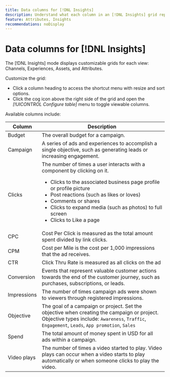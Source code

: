 ```yaml
---
title: Data columns for [!DNL Insights]
description: Understand what each column in an [!DNL Insights] grid represents.
feature: Attributes, Insights
recommendations: noDisplay
---
```


# Data columns for [!DNL Insights]

The [!DNL Insights] mode displays customizable grids for each view: Channels, Experiences, Assets, and Attributes.

Customize the grid:

- Click a column heading to access the shortcut menu with resize and sort options.
- Click the cog icon above the right side of the grid and open the _[!UICONTROL Configure table]_ menu to toggle viewable columns.

Available columns include:

| Column      | Description  |
| ----------- | ------------ |
| Budget      | The overall budget for a campaign. |
| Campaign    | A series of ads and experiences to accomplish a single objective, such as generating leads or increasing engagement. |
| Clicks      | The number of times a user interacts with a component by clicking on it.<ul><li>Clicks to the associated business page profile or profile picture</li><li>Post reactions (such as likes or loves)</li><li>Comments or shares</li><li>Clicks to expand media (such as photos) to full screen</li><li>Clicks to Like a page</li></ul> |
| CPC         | Cost Per Click is measured as the total amount spent divided by link clicks. |
| CPM         | Cost per Mile is the cost per 1,000 impressions that the ad receives. |
| CTR         | Click Thru Rate is measured as all clicks on the ad |
| Conversion | Events that represent valuable customer actions towards the end of the customer journey, such as purchases, subscriptions, or leads. |
| Impressions | The number of times campaign ads were shown to viewers through registered impressions. |
| Objective   | The goal of a campaign or project. Set the objective when creating the campaign or project.<br>Objective types include: `Awareness`, `Traffic`, `Engagement`, `Leads`, `App promotion`, `Sales` |
| Spend       | The total amount of money spent in USD for all ads within a campaign. |
| Video plays | The number of times a video started to play. Video plays can occur when a video starts to play automatically or when someone clicks to play the video. |
